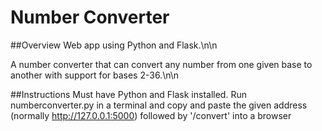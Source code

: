 # Number Converter

##Overview
Web app using Python and Flask.\n\n

A number converter that can convert any number from one given base to another
with support for bases 2-36.\n\n

##Instructions
Must have Python and Flask installed. Run numberconverter.py in a terminal and
copy and paste the given address (normally http://127.0.0.1:5000) followed by
'/convert' into a browser
